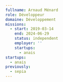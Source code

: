 ```yaml
---
fullname: Arnaud Ménard
role: Développeur
domaine: Développement
missions:
  - start: 2019-03-14
    end: 2024-06-29
    status: independent
    employer: ''
    startups:
      - anais
startups:
  - anais
previously:
  - sepia
---
```

